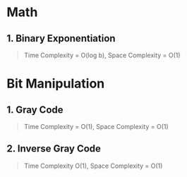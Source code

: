 # Math

## 1. Binary Exponentiation
> Time Complexity = O(log b), Space Complexity = O(1)

# Bit Manipulation

## 1. Gray Code
> Time Complexity = O(1), Space Complexity = O(1)

## 2. Inverse Gray Code
> Time Complexity O(1), Space Complexity = O(1)
